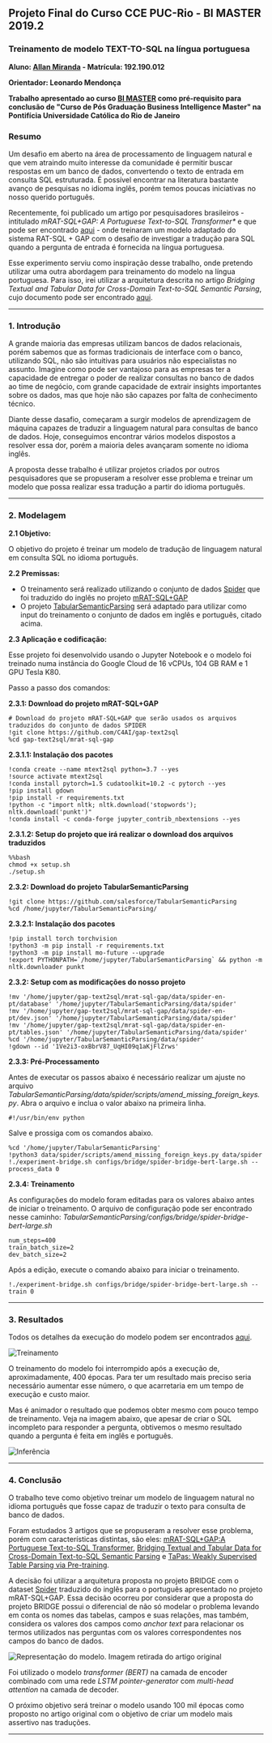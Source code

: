## Projeto Final do Curso CCE PUC-Rio - BI MASTER 2019.2

### Treinamento de modelo TEXT-TO-SQL na língua portuguesa

**Aluno: [Allan Miranda](https://github.com/allangxg) - Matrícula: 192.190.012**

**Orientador: Leonardo Mendonça**

**Trabalho apresentado ao curso [BI MASTER](https://ica.puc-rio.ai/es/bi-master-es/) como pré-requisito para conclusão de "Curso de Pós Graduação Business Intelligence Master" na Pontifícia Universidade Católica do Rio de Janeiro**


### **Resumo**

Um desafio em aberto na área de processamento de linguagem natural e que vem atraindo muito interesse da comunidade é permitir buscar respostas em um banco de dados, convertendo o texto de entrada em consulta SQL estruturada. É possível encontrar na literatura bastante avanço de pesquisas no idioma inglês, porém temos poucas iniciativas no nosso querido português.

Recentemente, foi publicado um artigo por pesquisadores brasileiros - intitulado _mRAT-SQL+GAP: A Portuguese Text-to-SQL Transformer*_ e que pode ser encontrado [aqui](https://arxiv.org/abs/2110.03546) - onde treinaram um modelo adaptado do sistema RAT-SQL + GAP com o desafio de investigar a tradução para SQL quando a pergunta de entrada é fornecida na língua portuguesa.

Esse experimento serviu como inspiração desse trabalho, onde pretendo utilizar uma outra abordagem para treinamento do modelo na língua portuguesa. Para isso, irei utilizar a arquitetura descrita no artigo _Bridging Textual and Tabular Data for Cross-Domain Text-to-SQL Semantic Parsing_, cujo documento pode ser encontrado [aqui](https://arxiv.org/abs/2012.12627).

---
### **1. Introdução**

A grande maioria das empresas utilizam bancos de dados relacionais, porém sabemos que as formas tradicionais de interface com o banco, utilizando SQL, não são intuitivas para usuários não especialistas no assunto. Imagine como pode ser vantajoso para as empresas ter a capacidade de entregar o poder de realizar consultas no banco de dados ao time de negócio, com grande capacidade de extrair insights importantes sobre os dados, mas que hoje não são capazes por falta de conhecimento técnico.

Diante desse dasafio, começaram a surgir modelos de aprendizagem de máquina capazes de traduzir a linguagem natural para consultas de banco de dados. Hoje, conseguimos encontrar vários modelos dispostos a resolver essa dor, porém a maioria deles avançaram somente no idioma inglês. 

A proposta desse trabalho é utilizar projetos criados por outros pesquisadores que se propuseram a resolver esse problema e treinar um modelo que possa realizar essa tradução a partir do idioma português.

---
### **2. Modelagem**


**2.1 Objetivo:**

O objetivo do projeto é treinar um modelo de tradução de linguagem natural em consulta SQL no idioma português.



**2.2 Premissas:**


- O treinamento será realizado utilizando o conjunto de dados [Spider](https://arxiv.org/abs/1809.08887) que foi traduzido do inglês no projeto [mRAT-SQL+GAP](https://github.com/C4AI/gap-text2sql)
- O projeto [TabularSemanticParsing](https://github.com/salesforce/TabularSemanticParsing) será adaptado para utilizar como input do treinamento o conjunto de dados em inglês e português, citado acima.



**2.3 Aplicação e codificação:**


Esse projeto foi desenvolvido usando o Jupyter Notebook e o modelo foi treinado numa instância do Google Cloud de 16 vCPUs, 104 GB RAM e 1 GPU Tesla K80.

Passo a passo dos comandos:

**2.3.1: Download do projeto mRAT-SQL+GAP**


    # Download do projeto mRAT-SQL+GAP que serão usados os arquivos traduzidos do conjunto de dados SPIDER
    !git clone https://github.com/C4AI/gap-text2sql
    %cd gap-text2sql/mrat-sql-gap

**2.3.1.1: Instalação dos pacotes**

    !conda create --name mtext2sql python=3.7 --yes
    !source activate mtext2sql
    !conda install pytorch=1.5 cudatoolkit=10.2 -c pytorch --yes
    !pip install gdown
    !pip install -r requirements.txt
    !python -c "import nltk; nltk.download('stopwords'); nltk.download('punkt')"
    !conda install -c conda-forge jupyter_contrib_nbextensions --yes

**2.3.1.2: Setup do projeto que irá realizar o download dos arquivos traduzidos**

    %%bash
    chmod +x setup.sh
    ./setup.sh

**2.3.2: Download do projeto TabularSemanticParsing**

    !git clone https://github.com/salesforce/TabularSemanticParsing
    %cd /home/jupyter/TabularSemanticParsing/

**2.3.2.1: Instalação dos pacotes**

    !pip install torch torchvision
    !python3 -m pip install -r requirements.txt
    !python3 -m pip install mo-future --upgrade
    !export PYTHONPATH=`/home/jupyter/TabularSemanticParsing` && python -m nltk.downloader punkt

**2.3.2: Setup com as modificações do nosso projeto**

    !mv '/home/jupyter/gap-text2sql/mrat-sql-gap/data/spider-en-pt/database' '/home/jupyter/TabularSemanticParsing/data/spider'
    !mv '/home/jupyter/gap-text2sql/mrat-sql-gap/data/spider-en-pt/dev.json' '/home/jupyter/TabularSemanticParsing/data/spider'
    !mv '/home/jupyter/gap-text2sql/mrat-sql-gap/data/spider-en-pt/tables.json' '/home/jupyter/TabularSemanticParsing/data/spider'
    %cd '/home/jupyter/TabularSemanticParsing/data/spider'
    !gdown --id '1Ve2i3-oxBbrV87_UqHI09q1aKjFlZrws'

**2.3.3: Pré-Processamento**

Antes de executar os passos abaixo é necessário realizar um ajuste no arquivo _TabularSemanticParsing/data/spider/scripts/amend_missing_foreign_keys.py_. Abra o arquivo e inclua o valor abaixo na primeira linha. 

    #!/usr/bin/env python

Salve e prossiga com os comandos abaixo.

    %cd '/home/jupyter/TabularSemanticParsing'
    !python3 data/spider/scripts/amend_missing_foreign_keys.py data/spider
    !./experiment-bridge.sh configs/bridge/spider-bridge-bert-large.sh --process_data 0

**2.3.4: Treinamento**

As configurações do modelo foram editadas para os valores abaixo antes de iniciar o treinamento. O arquivo de configuração pode ser encontrado nesse caminho: _TabularSemanticParsing/configs/bridge/spider-bridge-bert-large.sh_

    num_steps=400
    train_batch_size=2
    dev_batch_size=2

Após a edição, execute o comando abaixo para iniciar o treinamento.

    !./experiment-bridge.sh configs/bridge/spider-bridge-bert-large.sh --train 0

---

### **3. Resultados**

Todos os detalhes da execução do modelo podem ser encontrados [aqui](https://wandb.ai/allangxg/smore-spider-group--final).

![Treinamento](https://github.com/allangxg/nl2sql/blob/main/treinamento.png)

O treinamento do modelo foi interrompido após a execução de, aproximadamente, 400 épocas. Para ter um resultado mais preciso seria necessário aumentar esse número, o que acarretaria em um tempo de execução e custo maior.

Mas é animador o resultado que podemos obter mesmo com pouco tempo de treinamento. Veja na imagem abaixo, que apesar de criar o SQL incompleto para responder a pergunta, obtivemos o mesmo resultado quando a pergunta é feita em inglês e português.

![Inferência](https://github.com/allangxg/nl2sql/blob/main/inferencia.png)

---

### **4. Conclusão**

O trabalho teve como objetivo treinar um modelo de linguagem natural no idioma português que fosse capaz de traduzir o texto para consulta de banco de dados.

Foram estudados 3 artigos que se propuseram a resolver esse problema, porém com características distintas, são eles: [mRAT-SQL+GAP:A Portuguese Text-to-SQL Transformer](https://arxiv.org/abs/2110.03546), [Bridging Textual and Tabular Data for Cross-Domain Text-to-SQL Semantic Parsing](https://arxiv.org/abs/2012.12627) e [TaPas: Weakly Supervised Table Parsing via Pre-training](https://aclanthology.org/2020.acl-main.398/).

A decisão foi utilizar a arquitetura proposta no projeto BRIDGE com o dataset [Spider](https://yale-lily.github.io/spider) traduzido do inglês para o português apresentado no projeto mRAT-SQL+GAP. Essa decisão ocorreu por considerar que a proposta do projeto BRIDGE possui o diferencial de não só modelar o problema levando em conta os nomes das tabelas, campos e suas relações, mas também, considera os valores dos campos como _anchor text_ para relacionar os termos utilizados nas perguntas com os valores correspondentes nos campos do banco de dados.

![Representação do modelo. Imagem retirada do artigo original](https://github.com/allangxg/nl2sql/blob/main/arquitetura.png)

Foi utilizado o modelo _transformer (BERT)_ na camada de encoder combinado com uma rede _LSTM pointer-generator_ com _multi-head attention_ na camada de decoder.

O próximo objetivo será treinar o modelo usando 100 mil épocas como proposto no artigo original com o objetivo de criar um modelo mais assertivo nas traduções.

---
